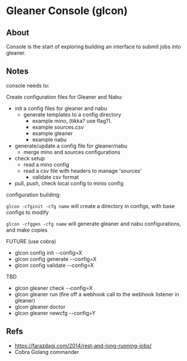 # Gleaner Console  (glcon)

## About

Console is the start of exploring building an interface to submit jobs into gleaner.

## Notes

console needs to:

Create configuration files for Gleaner and Nabu:
* init a config files for gleaner and nabu
  * generate templates to a config directory 
    * example mino, (tikka? use flag?).
    * example sources.csv
    * example gleaner
    * example nabu
* generate/update a config file for gleaner/nabu
  * merge mino and sources configurations
* check setup
  * read a mino config
  * read a csv file with headers to manage 'sources'
    * validate csv format
* pull, push, check local config to minio config

configuration building:

`glcon -cfginit -cfg name`
will create a directory in configs, with base configs to modify

`glcon -cfggen -cfg name`
will generate gleaner and nabu configurations, and make copies 


FUTURE (use cobra)

* glcon config init --config=X 
* glcon config generate --config=X
* glcon config validate --config=X

TBD
* glcon gleaner check --config=X  
* glcon gleaner run   (fire off a webhook call to the webhook listener in gleaner)
* glcon gleaner doctor
*  glcon gleaner newcfg --config=Y


## Refs

* https://farazdagi.com/2014/rest-and-long-running-jobs/ 
* Cobra Golang commander
